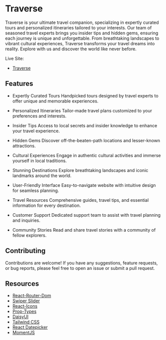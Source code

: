 # Traverse

Traverse is your ultimate travel companion, specializing in expertly curated tours and personalized itineraries tailored to your interests. Our team of seasoned travel experts brings you insider tips and hidden gems, ensuring each journey is unique and unforgettable. From breathtaking landscapes to vibrant cultural experiences, Traverse transforms your travel dreams into reality. Explore with us and discover the world like never before.

Live Site:
- <a href="https://traverse-decaf.web.app/" target="_blank" rel="nofollow">Traverse</a>

## Features

- Expertly Curated Tours
Handpicked tours designed by travel experts to offer unique and memorable experiences.

- Personalized Itineraries
Tailor-made travel plans customized to your preferences and interests.

- Insider Tips
Access to local secrets and insider knowledge to enhance your travel experience.

- Hidden Gems
Discover off-the-beaten-path locations and lesser-known attractions.

- Cultural Experiences
Engage in authentic cultural activities and immerse yourself in local traditions.

- Stunning Destinations
Explore breathtaking landscapes and iconic landmarks around the world.

- User-Friendly Interface
Easy-to-navigate website with intuitive design for seamless planning.

- Travel Resources
Comprehensive guides, travel tips, and essential information for every destination.

- Customer Support
Dedicated support team to assist with travel planning and inquiries.

- Community Stories
Read and share travel stories with a community of fellow explorers.

## Contributing

Contributions are welcome! If you have any suggestions, feature requests, or bug reports, please feel free to open an issue or submit a pull request.

## Resources 
- <a href="https://reactrouter.com/en/main" rel="nofollow">React-Router-Dom</a>
- <a href="https://swiperjs.com/get-started" rel="nofollow">Swiper Slider</a>
- <a href="https://react-icons.github.io/react-icons/" rel="nofollow">React-Icons</a>
- <a href="https://www.npmjs.com/package/prop-types" rel="nofollow">Prop-Types</a>
- <a href="https://daisyui.com/" rel="nofollow">DaisyUI</a>
- <a href="https://tailwindcss.com/docs/installation" rel="nofollow">Tailwind CSS</a>
- <a href="https://www.npmjs.com/package/react-datepicker" rel="nofollow">React Datepicker</a>
- <a href="https://www.npmjs.com/package/moment" rel="nofollow">MomentJS</a>
